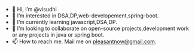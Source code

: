 - 👋 Hi, I’m @visudhi
- 👀 I’m interested in DSA,DP,web-developement,spring-boot.
- 🌱 I’m currently learning javascript,DSA,DP.
- 💞️ I’m looking to collaborate on open-source projects,development work or any  projects in java or spring boot.
- 📫 How to reach me. Mail me on pleasantnow@gmail.com.

<!---
visudhi/visudhi is a ✨ special ✨ repository because its `README.md` (this file) appears on your GitHub profile.
You can click the Preview link to take a look at your changes.
--->
